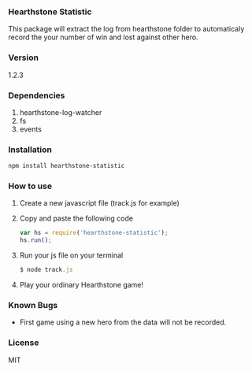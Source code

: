 ### Hearthstone Statistic
This package will extract the log from hearthstone folder to automaticaly record the your number of win and lost against other hero.

### Version
1.2.3

### Dependencies
1. hearthstone-log-watcher
2. fs
3. events

### Installation
```sh
npm install hearthstone-statistic
```

### How to use
1. Create a new javascript file (track.js for example)
2. Copy and paste the following code
	```js
    var hs = require('hearthstone-statistic');
    hs.run();
    ```
3. Run your js file on your terminal
    ```js
    $ node track.js
    ```

4. Play your ordinary Hearthstone game!

### Known Bugs
- First game using a new hero from the data will not be recorded.

### License
MIT
